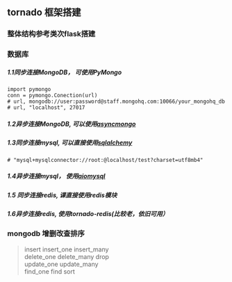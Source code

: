 ## tornado 框架搭建

### 整体结构参考类次flask搭建

### 数据库
##### 1.1同步连接MongoDB， 可使用PyMongo
```
import pymongo
conn = pymongo.Conection(url) 
# url, mongodb://user:password@staff.mongohq.com:10066/your_mongohq_db
# url, "localhost", 27017
```

##### 1.2异步连接MongoDB, 可以使用[asyncmongo](https://github.com/bitly/asyncmongo)


##### 1.3同步连接mysql, 可以直接使用[sqlalchemy](https://docs.sqlalchemy.org/en/13/)
```angular2html
# "mysql+mysqlconnector://root:@localhost/test?charset=utf8mb4"
```

##### 1.4异步连接mysql， 使用[aiomysql](https://aiomysql.readthedocs.io/en/latest/)

##### 1.5 同步连接redis, 课直接使用redis模块

##### 1.6异步连接redis, 使用tornado-redis(比较老，依旧可用）


### mongodb 增删改查排序
> insert insert_one insert_many    
> delete_one delete_many  drop    
> update_one update_many   
> find_one find 
> sort
